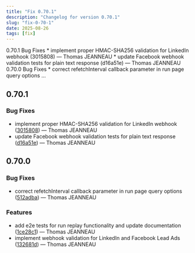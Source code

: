 ```yaml
---
title: "Fix 0.70.1"
description: "Changelog for version 0.70.1"
slug: "fix-0-70-1"
date: 2025-08-26
tags: [fix]
---
```


<p class="before-truncate"> 0.70.1   Bug Fixes  * implement proper HMAC-SHA256 validation for LinkedIn webhook (3015808) — Thomas JEANNEAU * update Facebook webhook validation tests for plain text response (d16a51e) — Thomas JEANNEAU   0.70.0   Bug Fixes  * correct refetchInterval callback parameter in run page query options ...</p>

<!-- truncate -->

## 0.70.1

### Bug Fixes

* implement proper HMAC-SHA256 validation for LinkedIn webhook ([3015808](https://github.com/latechforce/engine/commit/301580825fb8a9d49806f00be615071274e6552d)) — Thomas JEANNEAU
* update Facebook webhook validation tests for plain text response ([d16a51e](https://github.com/latechforce/engine/commit/d16a51ea4fd41ae4624480fd19195580d5da999b)) — Thomas JEANNEAU

## 0.70.0

### Bug Fixes

* correct refetchInterval callback parameter in run page query options ([512adba](https://github.com/latechforce/engine/commit/512adba6b6d1dc48372b8513e15f3220b368a51b)) — Thomas JEANNEAU


### Features

* add e2e tests for run replay functionality and update documentation ([1ce28c1](https://github.com/latechforce/engine/commit/1ce28c124df8022884087e427f335984da6d4dd2)) — Thomas JEANNEAU
* implement webhook validation for LinkedIn and Facebook Lead Ads ([132681d](https://github.com/latechforce/engine/commit/132681d8f0531def14186c5ecc763fa410cbf46a)) — Thomas JEANNEAU
